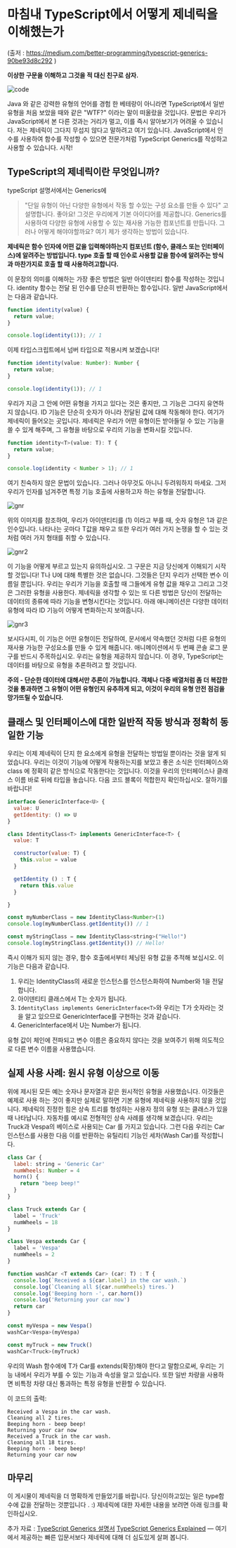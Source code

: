 # 마침내 TypeScript에서 어떻게 제네릭을 이해했는가

(출저 : https://medium.com/better-programming/typescript-generics-90be93d8c292 )

**이상한 <T> 구문을 이해하고 그것을 적 대신 친구로 삼자.**

![code](https://miro.medium.com/max/726/1*Eq3CXJ-UeO6zfT8VFLd1Ug.png)

Java 와 같은 강력한 유형의 언어를 경험 한 베테랑이 아니라면 TypeScript에서 일반 유형을 처음 보았을 때와 같은 "WTF?" 이라는 말이 떠올랐을 것입니다.
문법은 우리가 JavaScript에서 본 다른 것과는 거리가 멀고, 이를 즉시 알아보기가 어려울 수 있습니다.
저는 제네릭이 그다지 무섭지 않다고 말하려고 여기 있습니다.
JavaScript에서 인수를 사용하여 함수를 작성할 수 있으면 전문가처럼 TypeScript Generics를 작성하고 사용할 수 있습니다. 시작!

## TypeScript의 제네릭이란 무엇입니까?

typeScript 설명서에서는 Generics에

> "단일 유형이 아닌 다양한 유형에서 작동 할 수있는 구성 요소를 만들 수 있다"
> 고 설명합니다.
> 좋아요! 그것은 우리에게 기본 아이디어를 제공합니다. Generics를 사용하여 다양한 유형에 사용할 수 있는 재사용 가능한 컴포넌트를 만듭니다.
> 그러나 어떻게 해야야할까요? 여기 제가 생각하는 방법이 있습니다.

**제네릭은 함수 인자에 어떤 값을 입력해야하는지 컴포넌트 (함수, 클래스 또는 인터페이스)에 알려주는 방법입니다. type 호출 할 때 인수로 사용할 값을 함수에 알려주는 방식과 마찬가지로 호출 할 때 사용하려고합니다.**

이 문장의 의미를 이해하는 가장 좋은 방법은 일반 아이덴티티 함수를 작성하는 것입니다.
identity 함수는 전달 된 인수를 단순히 반환하는 함수입니다. 일반 JavaScript에서는 다음과 같습니다.

```js
function identity(value) {
  return value;
}

console.log(identity(1)); // 1
```

이제 타입스크립트에서 넘버 타입으로 적용시켜 보겠습니다!

```js
function identity(value: Number): Number {
  return value;
}

console.log(identity(1)); // 1
```

우리가 지금 그 안에 어떤 유형을 가지고 있다는 것은 좋지만, 그 기능은 그다지 유연하지 않습니다.
ID 기능은 단순히 숫자가 아니라 전달된 값에 대해 작동해야 한다. 여기가 제네릭이 들어오는 곳입니다.
제네릭은 우리가 어떤 유형이든 받아들일 수 있는 기능을 쓸 수 있게 해주며, 그 유형을 바탕으로 우리의 기능을 변화시킬 것입니다.

```js
function identity<T>(value: T): T {
  return value;
}

console.log(identity < Number > 1); // 1
```

여기 친숙하지 않은 <T> 문법이 있습니다. 그러나 아무것도 아니니 두려워하지 마세요.
그저 우리가 인자를 넘겨주면 특정 기능 호출에 사용하고자 하는 유형을 전달합니다.

![gnr](https://miro.medium.com/max/662/1*5GZ39qVIwNGWJUsY1ekZaw.png)

위의 이미지를 참조하여, 우리가 아이덴티티를 <Number>(1) 이라고 부를 때, 숫자 유형은 1과 같은 인수입니다.
나타나는 곳마다 T값을 채우고 또한 우리가 여러 가지 논쟁을 할 수 있는 것처럼 여러 가지 형태를 취할 수 있습니다.

![gnr2](https://miro.medium.com/max/820/1*v68QEnkC4qbsdcLOrBj47g.png)

이 기능을 어떻게 부르고 있는지 유의하십시오. 그 구문은 지금 당신에게 이해되기 시작할 것입니다!
T나 U에 대해 특별한 것은 없습니다. 그것들은 단지 우리가 선택한 변수 이름일 뿐입니다.
우리는 우리가 기능을 호출할 때 그들에게 유형 값을 채우고 그리고 그것은 그러한 유형을 사용한다.
제네릭을 생각할 수 있는 또 다른 방법은 당신이 전달하는 데이터의 종류에 따라 기능을 변형시킨다는 것입니다.
아래 애니메이션은 다양한 데이터 유형에 따라 ID 기능이 어떻게 변화하는지 보여줍니다.

![gnr3](https://miro.medium.com/max/780/1*Zz4Y9ScEbGbRrtIWby4msg.gif)

보시다시피, 이 기능은 어떤 유형이든 전달하여, 문서에서 약속했던 것처럼 다른 유형의 재사용 가능한 구성요소를 만들 수 있게 해줍니다.
애니메이션에서 두 번째 콘솔 로그 문구를 반드시 주목하십시오. 우리는 유형을 제공하지 않습니다.
이 경우, TypeScript는 데이터를 바탕으로 유형을 추론하려고 할 것입니다.

**주의 - 단순한 데이터에 대해서만 추론이 가능합니다. 객체나 다중 배열처럼 좀 더 복잡한 것을 통과하면 그 유형이 어떤 유형인지 유추하게 되고, 이것이 우리의 유형 안전 점검을 망가뜨릴 수 있습니다.**

## 클래스 및 인터페이스에 대한 일반적 작동 방식과 정확히 동일한 기능

우리는 이제 제네릭이 단지 한 요소에게 유형을 전달하는 방법일 뿐이라는 것을 알게 되었습니다.
우리는 이것이 기능에 어떻게 작용하는지를 보았고 좋은 소식은 인터페이스와 class 에 정확히 같은 방식으로 작동한다는 것입니다.
이것을 우리의 인터페이스나 클래스 이름 바로 뒤에 타입을 놓습니다.
다음 코드 블록이 적합한지 확인하십시오. 잘하기를 바랍니다!

```js
interface GenericInterface<U> {
  value: U
  getIdentity: () => U
}

class IdentityClass<T> implements GenericInterface<T> {
  value: T

  constructor(value: T) {
    this.value = value
  }

  getIdentity () : T {
    return this.value
  }

}

const myNumberClass = new IdentityClass<Number>(1)
console.log(myNumberClass.getIdentity()) // 1

const myStringClass = new IdentityClass<string>("Hello!")
console.log(myStringClass.getIdentity()) // Hello!
```

즉시 이해가 되지 않는 경우, 함수 호출에서부터 체닝된 유형 값을 추적해 보십시오.
이 기능은 다음과 같습니다.

1. 우리는 IdentityClass의 새로운 인스턴스를 인스턴스화하여 Number와 1을 전달합니다.
2. 아이덴티티 클래스에서 T는 숫자가 됩니다.
3. `IdentityClass implements GenericInterface<T>`와 우리는 T가 숫자라는 것을 알고 있으므로 GenericInterface<number>를 구현하는 것과 같습니다.
4. GenericInterface에서 U는 Number가 됩니다.

유형 값이 체인에 전파되고 변수 이름은 중요하지 않다는 것을 보여주기 위해 의도적으로 다른 변수 이름을 사용했습니다.

## 실제 사용 사례: 원시 유형 이상으로 이동

위에 제시된 모든 예는 숫자나 문자열과 같은 원시적인 유형을 사용했습니다.
이것들은 예제로 사용 하는 것이 좋지만 실제로 말하면 기본 유형에 제네릭을 사용하지 않을 것입니다.
제네릭의 진정한 힘은 상속 트리를 형성하는 사용자 정의 유형 또는 클래스가 있을 때 나타납니다.
자동차를 예시로 전형적인 상속 사례를 생각해 보겠습니다.
우리는 Truck과 Vespa의 베이스로 사용되는 Car 를 가지고 있습니다.
그런 다음 우리는 Car 인스턴스를 사용한 다음 이를 반환하는 유틸리티 기능인 세차(Wash Car)를 작성합니다.

```js
class Car {
  label: string = 'Generic Car'
  numWheels: Number = 4
  horn() {
    return "beep beep!"
  }
}

class Truck extends Car {
  label = 'Truck'
  numWheels = 18
}

class Vespa extends Car {
  label = 'Vespa'
  numWheels = 2
}

function washCar <T extends Car> (car: T) : T {
  console.log(`Received a ${car.label} in the car wash.`)
  console.log(`Cleaning all ${car.numWheels} tires.`)
  console.log('Beeping horn -', car.horn())
  console.log('Returning your car now')
  return car
}

const myVespa = new Vespa()
washCar<Vespa>(myVespa)

const myTruck = new Truck()
washCar<Truck>(myTruck)
```

우리의 Wash 함수에에 T가 Car를 extends(확장)해야 한다고 말함으로써,
우리는 기능 내에서 우리가 부를 수 있는 기능과 속성을 알고 있습니다.
또한 일반 차량을 사용하면 비특정 차량 대신 통과하는 특정 유형을 반환할 수 있습니다.

이 코드의 출력:

```
Received a Vespa in the car wash.
Cleaning all 2 tires.
Beeping horn - beep beep!
Returning your car now
Received a Truck in the car wash.
Cleaning all 18 tires.
Beeping horn - beep beep!
Returning your car now
```

## 마무리

이 게시물이 제네릭을 더 명확하게 만들었기를 바랍니다. 당신이하고있는 일은 type함수에 값을 전달하는 것뿐입니다 . :)
제네릭에 대한 자세한 내용을 보려면 아래 링크를 확인하십시오.

추가 자료 :
[TypeScript Generics 설명서](https://www.typescriptlang.org/docs/handbook/generics.html)
[TypeScript Generics Explained](https://medium.com/@rossbulat/typescript-generics-explained-15c6493b510f)
— 여기에서 제공하는 빠른 입문서보다 제네릭에 대해 더 심도있게 살펴 봅니다.
